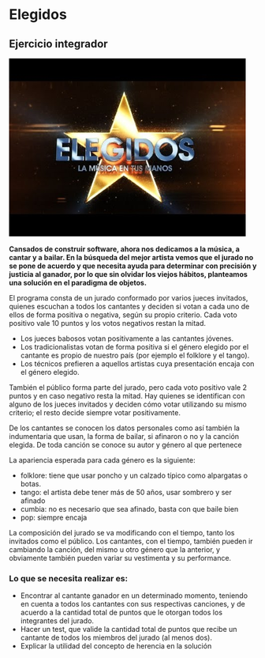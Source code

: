 # Elegidos
## Ejercicio integrador

![](elegidos.jpg)

**Cansados de construir software, ahora nos dedicamos a la música, a cantar y a bailar. En la búsqueda del mejor artista vemos que el jurado no se pone de acuerdo y  que necesita ayuda para determinar con precisión y justicia al ganador, por lo que sin olvidar los viejos hábitos, planteamos una solución en el paradigma de objetos.**

El programa consta de un jurado conformado por varios jueces invitados, quienes escuchan a todos los cantantes y deciden si votan a cada uno de ellos de forma positiva o negativa, según su propio criterio. Cada voto positivo vale 10 puntos y los votos negativos restan la mitad.

- Los jueces babosos votan positivamente a las cantantes jóvenes. 
- Los tradicionalistas votan de forma positiva si el género elegido por el cantante es propio de nuestro país (por ejemplo el folklore y el tango).
- Los técnicos prefieren a aquellos artistas cuya presentación encaja con el género elegido.

También el público forma parte del jurado, pero cada voto positivo vale 2 puntos y en caso negativo resta la mitad. Hay quienes se identifican con alguno de los jueces invitados y deciden cómo votar utilizando su mismo criterio; el resto decide siempre votar positivamente.

De los cantantes se conocen los datos personales como así también la indumentaria que usan, la forma de bailar, si afinaron o no y la canción elegida. De toda canción se conoce su autor y género al que pertenece

La apariencia esperada para cada género es la siguiente:

- folklore: tiene que usar poncho y un calzado típico como alpargatas o botas.
- tango: el artista debe tener más de 50 años, usar sombrero y ser afinado
- cumbia: no es necesario que sea afinado, basta con que baile bien
- pop: siempre encaja

La composición del jurado se va modificando con el tiempo, tanto los invitados como el público. Los cantantes, con el tiempo, también pueden ir cambiando la canción, del mismo u otro género que la anterior, y obviamente también pueden variar su vestimenta y su performance. 


### Lo que se necesita realizar es:
- Encontrar al cantante ganador en un determinado momento, teniendo en cuenta a todos los cantantes con sus respectivas canciones, y de acuerdo a la cantidad total de puntos que le otorgan todos los integrantes del jurado.
- Hacer un test, que valide la cantidad total de puntos que recibe un cantante de todos los miembros del jurado (al menos dos).
- Explicar la utilidad del concepto de herencia en la solución
